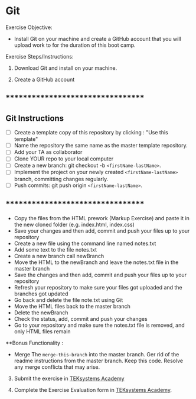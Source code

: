 # Git
Exercise Objective: 
* Install Git on your machine and create a GitHub account that you will upload work to for the duration of this boot camp.

Exercise Steps/Instructions:
1. Download Git and install on your machine.

2. Create a GitHub account

## ********************************
## Git Instructions
- [ ] Create a template copy of this repository by clicking : "Use this template"
- [ ] Name the repository the same name as the master template repository.  
- [ ] Add your TA as collaborator
- [ ] Clone YOUR repo to your local computer
- [ ] Create a new branch: git checkout -b `<firstName-lastName>`.
- [ ] Implement the project on your newly created `<firstName-lastName>` branch, committing changes regularly.
- [ ] Push commits: git push origin `<firstName-lastName>`.
## ********************************

* Copy the files from the HTML prework (Markup Exercise) and paste it in the new cloned folder (e.g. index.html, index.css)
* Save your changes and then add, commit and push your files up to your repository
* Create a new file using the command line named notes.txt
* Add some text to the file notes.txt
* Create a new branch call newBranch
* Move the HTML to the newBranch and leave the notes.txt file in the master branch
* Save the changes and then add, commit and push your files up to your repository
* Refresh your repository to make sure your files got uploaded and the branches got updated
* Go back and delete the file note.txt using Git
* Move the HTML files back to the master branch
* Delete the newBranch 
* Check the status, add, commit and push your changes
* Go to your repository and make sure the notes.txt file is removed, and only HTML files remain

**Bonus Functionality : 

* Merge The <code>merge-this-branch</code> into the master branch.  Ger rid of the readme instructions from the master branch.  Keep this code.  Resolve any merge conflicts that may arise.

3. Submit the exercise in <a href="https://bit.ly/3aKtYAC" target="_blank">TEKsystems Academy</a>

4. Complete the Exercise Evaluation form in <a href="https://bit.ly/2KE32Yw" target="_blank">TEKsystems Academy</a>.

